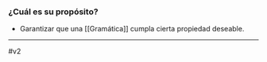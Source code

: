 ### ¿Cuál es su propósito?

- Garantizar que una [[Gramática]] cumpla cierta propiedad deseable.

***
#v2 